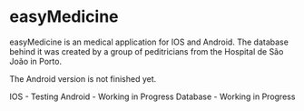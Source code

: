# easyMedicine

easyMedicine is an medical application for IOS and Android. The database behind it was created by a group of peditricians from the Hospital de São João in Porto.

The Android version is not finished yet. 

IOS - Testing
Android - Working in Progress
Database - Working in Progress
